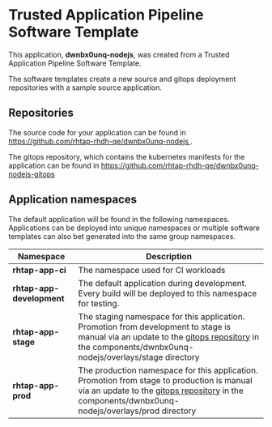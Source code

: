# Trusted Application Pipeline Software Template

This application, **dwnbx0unq-nodejs**, was created from a Trusted Application Pipeline Software Template.

The software templates create a new source and gitops deployment repositories with a sample source application. 

## Repositories

The source code for your application can be found in [https://github.com/rhtap-rhdh-qe/dwnbx0unq-nodejs ](https://github.com/rhtap-rhdh-qe/dwnbx0unq-nodejs ).
 
The gitops repository, which contains the kubernetes manifests for the application can be found in 
[https://github.com/rhtap-rhdh-qe/dwnbx0unq-nodejs-gitops ](https://github.com/rhtap-rhdh-qe/dwnbx0unq-nodejs-gitops ) 

## Application namespaces 

The default application will be found in the following namespaces. Applications can be deployed into unique namespaces or multiple software templates can also bet generated into the same group namespaces.  

|  Namespace   |  Description   |  
| -------- | -------- |
| **rhtap-app-ci** | The namespace used for CI workloads |
| **rhtap-app-development** | The default application during development. Every build will be deployed to this namespace for testing. |
| **rhtap-app-stage** | The staging namespace for this application. Promotion from development to stage is manual via an update to the [gitops repository](https://github.com/rhtap-rhdh-qe/dwnbx0unq-nodejs-gitops ) in the components/dwnbx0unq-nodejs/overlays/stage directory |
| **rhtap-app-prod** | The production namespace for this application. Promotion from stage to production is manual via an update to the [gitops repository](https://github.com/rhtap-rhdh-qe/dwnbx0unq-nodejs-gitops ) in the components/dwnbx0unq-nodejs/overlays/prod directory |